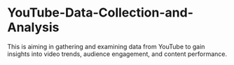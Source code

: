 # YouTube-Data-Collection-and-Analysis
This is aiming in gathering and examining data from YouTube to gain insights into video trends, audience engagement, and content performance. 
